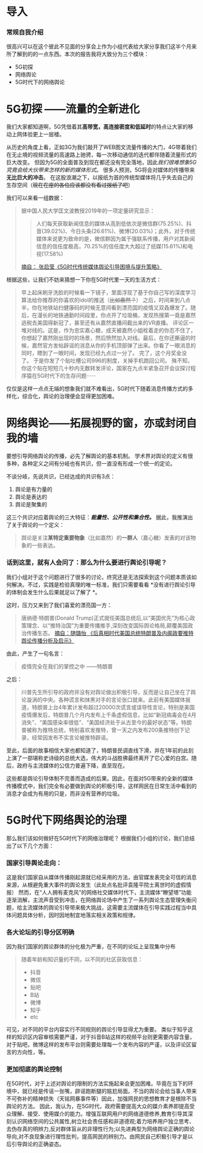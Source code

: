 # 导入
### 常规自我介绍
很高兴可以在这个彼此不见面的分享会上作为小组代表给大家分享我们这半个月来所了解到的的一点东西。本次的报告我将大致分为三个模块：
- 5G初探
- 网络舆论
- 5G时代下的网络舆论
# 5G初探 ——流量的全新进化
我们大家都知道啊，5G凭借着其**高带宽，高连接密度和低延时**的特点让大家的移动上网体验更上一层楼。

从历史的角度上看，正如3G为我们敲开了WEB图文流量传播的大门，4G带着我们在无止境的视频流量的高速路上驰骋，每一次移动通信的迭代都伴随着流量形式的巨大改变。
但因为5G的全面普及到现在都还没有完全落地，因此*我们很难想象5G究竟会给大伙带来怎样的新的媒体形式*。
很多人预测，5G将会对媒体的传播带来**无比巨大的冲击**。
在这股浪潮之下，以报纸为首的传统型媒体将几乎失去自己的生存空间（~~现在在座的各位应该都没有看过报纸了吧~~）

我们可以来看一组数据：

>据中国人民大学匡文波教授2019年的一项定量研究显示：
> >人们每天获取新闻信息的媒体从高到低依次是微信群(75.25%)、抖音(39.02%)、今日头条(26.61%)、微博(20.03%)；此外，对于传统媒体来说更为致命的是，微信群因为属于强联系传播，用户对其新闻信息的信任度极高，70.25%的信任度大大超过了纸媒(15.61%)和电视(17.58%)
>
>[摘自： 张启莹《5G时代传统媒体舆论引导困境与提升策略》](https://kns.cnki.net/KXReader/Detail?invoice=C8ojF44yK7wO8aC51%2BkaRRbDV8oXcDSIicq5NoWPqI5FVatCLf%2F3jItxNq8%2B%2B1lj%2F9TlKoPY1WdGhyNYHzeMLiN0D%2FSokz0uD%2B5uuazHoj9JDP7okqR7Sv%2FrxueSQs%2FJgqnwD3uIby1WzzyncwVrdLgD10IuDbqs87GwLsM0M44%3D&DBCODE=CJFD&FileName=XWDK202114057&TABLEName=cjfdlast2021&nonce=413815AFBE1F41DF956B2AE24B27996D&uid=&TIMESTAMP=1640417842429)

根据这些，让我们不妨来猜想一下你在5G时代里一天的生活方式：
>早上起床刷牙洗脸的时候看一下镜子，里面浮现了基于你自己写的深度学习算法给你推荐的你喜欢的idol的推送（~~比如嘉然？~~）
>之后，时间来到八点半，你在地铁站扫健康码的时候无意间看到漂亮国的疫情又双叒爆发了。随后，在漫长的地铁通勤时间段里，你点开了垃圾桶，发现热搜第一竟是嘉然逃税去美国得新冠了，甚至还有从嘉然直播间截出来的VR直播。
>评论区一堆对线的。这是，作为忠实嘉心糖，成天被嘉然小姐栓着走的你忍不住了，你想起了嘉然刚出现时的场景，然后愤然加入对线。最后，在你还撕逼的时候，嘉然官方发帖辟谣的消息从你的手机顶部弹了出来。你看了一眼消息的同时，瞟到了一眼时间，发现已经九点过一分了。
>完了，这个月奖金没了。
>于是你发了个贴吐槽公司996的制度，关掉手机跑回公司。
>殊不知，你这个贴在短短几十秒内无数转发评论，国家在九点半紧急召开会议探讨程序猿在5G时代下的生存问题······


仅仅是这样一点点无端的想象我们就不难看出，5G时代下随着消息传播方式的多样化，综合化，舆论的治理便会显得更加困难。

# 网络舆论——拓展视野的窗，亦或封闭自我的墙
要想引导网络舆论的传播，必先了解舆论的基本机制。
学术界对舆论的定义有很多种，各种定义之间有分岐也有共识，但一直没有形成一个统一的定论。
 
不谈分岐，先说共识，已经达成的共识有3点：
1. 舆论是有力量的
2. 舆论是表达的
3. 舆论是聚集的

这三个共识对应着舆论的三大特征：***能量性、公开性和集合性。***
据此，我推演出了关于舆论的一个定义：
>舆论是关注**某特定重要物象**（比如嘉然）的**一群人**（嘉心糖）发表的对该物象的一些表达。

### 话到这里，就有人会问了：那么为什么要进行舆论引导呢？
我们小组对于这个问题进行了很多的讨论，终究还是无法探索到这个问题本质该如何解决。不过，实践是检验真理的唯一标准，我们只需要看看 *没有进行舆论引导的体制会发生什么后果就足以了解了 *。

这时，压力又来到了我们喜爱的漂亮国一方：

>唐纳德·特朗普(Donald Trump)正式就任美国总统后,以“美国优先”为核心政策理念、以“推特治国”为重要传播推手,深刻改变国际舆论格局,颠覆美国政治传播生态。
>[摘自：随璐怡 《后真相时代美国总统特朗普及内阁政要推特舆论传播分析及启示》](https://x.cnki.net/read/article/xmlonline?filename=QQCM202002006&tablename=CJFDTOTAL&dbcode=CJFD&topic=&fileSourceType=1&taskId=&from=&groupid=&appId=CRSP_BASIC_PSMC&act=&ts=1640426931&customReading=)

由此，产生了一句名言：

>疫情完全在我们的掌控之中 
>——特朗普

之后：

>川普先生所引导的政府并没有对舆论做出积极引导，反而是让自己坐在了舆论漩涡的中央。各种谎言和抹黑对手的言论张口就来。此前有美国媒体报道，特朗普上台4年累计发布超过20000次谎言或误导性言论，特别是美国疫情爆发后，特朗普几个月内发布上千条虚假信息，比如“新冠病毒会在4月消失”、“美国感染率很低”、“美国经济处于从古至今的最好状态”等。特朗普被称为推特总统，特别喜欢发推特，曾一天之内发布200条推特创下记录，经常因发布不实言论被推特辟谣。

至此，后面的故事相信大家也都知道了，特朗普民调直线下滑，并在1年前的此刻上演了一部堪称史诗级的总统大选，伟大的斗战胜佛最终离开了它心爱的白宫。随后，政府与主流媒体的公信力普遍下降，直至现在。

这些都是舆论引导体制不完善而造成的后果。因此，在面对5G带来的全新的媒体传播模式中，我们完全有必要做到舆论的积极引导，这样网民在日常生活中看到的消息才会成为有用的只是，而非没有营养的垃圾。

# 5G时代下网络舆论的治理
那么我们该如何做好在5G时代下的网络治理呢？
根据我们小组的讨论，我们总结出了以下几个方面：
### 国家引导舆论走向：
这是我们国家自从媒体传播刚起源就已经采用的方法，由官媒发表完全可信的消息来源，从根避免重大事件的舆论发生（此处点名批评袁隆平院士离世时的虚假情报）
然而，在“人人拥有麦克风”的网络社交媒体时代下，主流媒体“瞭望塔”功能逐渐消解，主流声音受到冲击，在网络舆论场中产生了一系列舆论生态管理失衡问题，给主流媒体的舆论引导带来极大挑战，这需要主流媒体在引导实践过程当中具体问题具体分析，因时因地制宜地落实相关政策和规律。
### 各大论坛的引导分区明确
因为我们国家的舆论群体的分化极为严重，在不同的论坛上呈现集中分布
>随着年龄和知识量的不同，以不同的社区获取信息：
>- 抖音
>- 微信
>- 贴吧
>- B站
>- 微博
>- 知乎
>- etc

可见，对不同的平台内容实行不同规则的舆论引导显得尤为重要。
类似于知乎这样的知识区内容审核需要严谨，对于抖音B站这样的视频平台则更需要内容含量，对于贴吧，微博这样的发布平台则需要处理每一个发布内容的严谨，以及评论区留言的方向性，等。

### 更加彻底的舆论控制

在5G时代，对于上述对舆论的限制的方法实施起来会更加困难。毕竟在当下的环境中，就已经是传谣一张嘴，辟谣跑断腿的尴尬局面。不当的舆论会给当事人带来不可弥补的精神损失（天铭网暴事件等）因此，加强网民的思想教育才是根除不当舆论的方法。
因此，我认为，在5G时代，政府需要提高大众的媒介素养即提高受众理解、接受、使用媒介的能力。增强互联网用户的网络道德修养,教育引导其深刻认识网络空间的公共属性,树立社会责任感和非道德观;着力培养用户独立思考、去伪存真的明辨力,反对群体盲从的非理性行为;以先进典型为网络舆论正确的舆论导向,对不良现象进行理性批判，提高网民的辨别力。由网民自己积极引导才是以后引导舆论的正确姿态。